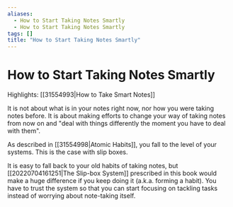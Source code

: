 ```yaml
---
aliases:
  - How to Start Taking Notes Smartly
  - How to Start Taking Notes Smartly
tags: []
title: "How to Start Taking Notes Smartly"
---
```


# How to Start Taking Notes Smartly

Highlights: [[31554993|How to Take Smart Notes]]

It is not about what is in your notes right now, nor how you were taking notes before. It is about making efforts to change your way of taking notes from now on and "deal with things differently the moment you have to deal with them".

As described in [[31554998|Atomic Habits]], you fall to the level of your systems. This is the case with slip boxes.

It is easy to fall back to your old habits of taking notes, but [[20220704161251|The Slip-box System]] prescribed in this book would make a huge difference if you keep doing it (a.k.a. forming a habit). You have to trust the system so that you can start focusing on tackling tasks instead of worrying about note-taking itself.